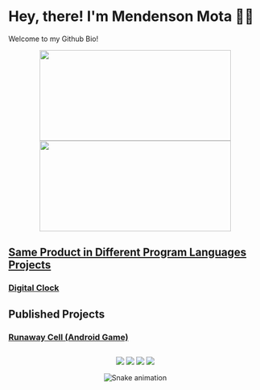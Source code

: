 # Hey, there! I'm Mendenson Mota 👋🏿
Welcome to my Github Bio!



<div align="center">
  <a href="https://github.com/mendenson">
  <img height="180" width="380" src="https://github-readme-stats.vercel.app/api?username=mendenson&show_icons=true&theme=dracula&include_all_commits=true&count_private=true"/>
  <img height="180" width="380" src="https://github-readme-stats.vercel.app/api/top-langs/?username=mendenson&layout=compact"/>
</div>

## Same Product in Different Program Languages Projects
### [Digital Clock](https://github.com/mendenson/Digital_Clock)

## Published Projects
### [Runaway Cell (Android Game)](https://play.google.com/store/apps/details?id=com.IcedMindGameStudio.RunawayCellOfficial)
  
 
</div>
  
  ##
 
<div align="center"> 
  
  <a href="https://instagram.com/mendenson" target="_blank"><img src="https://img.shields.io/badge/-Instagram-%23E4405F?style=for-the-badge&logo=instagram&logoColor=white" target="_blank"></a>
 <a href="https://discordapp.com/users/518754967989911553/" target="_blank"><img src="https://img.shields.io/badge/Discord-7289DA?style=for-the-badge&logo=discord&logoColor=white" target="_blank"></a> 
  <a href = "mailto:mendenson@gmail.com"><img src="https://img.shields.io/badge/-Gmail-%23333?style=for-the-badge&logo=gmail&logoColor=white" target="_blank"></a>
  <a href="https://www.linkedin.com/in/mendenson/" target="_blank"><img src="https://img.shields.io/badge/-LinkedIn-%230077B5?style=for-the-badge&logo=linkedin&logoColor=white" target="_blank"></a> 
 
  ![Snake animation](https://github.com/mendenson/mendenson/blob/output/github-contribution-grid-snake.svg)
 
</div>
